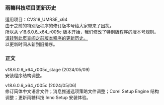 ### 雨糖科技项目更新历史
适用项目：CVS18_UMRSE_x64<br>
由于之前的特别版程序的修订版本号给大家带来了困扰，<br>
所以从 v18.6.0.6_x64_r005c 版本开始，我们修改了特别版程序的版本号规则。<br>
[请转到此页查阅之前版本程序的更新历史。](https://github.com/RainCandyTech/RCProject_UpdateHistory/blob/main/CVS18_KRMSE_Legacy.md)<br>
以更新时间从新到旧排序。
### 正文
v18.6.0.6_x64_r005c_stage (2024/05/09)<br>
安装程序结构调整。

v18.6.0.6_x64_r005c (2024/05/06)<br>
修订简体中文语言文件；消息推送选项策略文件调整；Corel Setup Engine 结构调整；更新雨糖科技 Inno Setup 安装体验。
